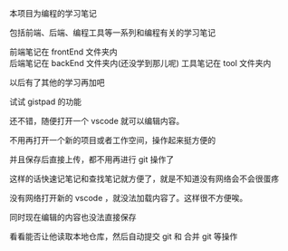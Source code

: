 本项目为编程的学习笔记

包括前端、后端、编程工具等一系列和编程有关的学习笔记

前端笔记在 frontEnd 文件夹内  
后端笔记在 backEnd 文件夹内(还没学到那儿呢)
工具笔记在 tool 文件夹内

以后有了其他的学习再加吧

试试 gistpad 的功能

还不错，随便打开一个 vscode 就可以编辑内容。

不用再打开一个新的项目或者工作空间，操作起来挺方便的

并且保存后直接上传，都不用再进行 git 操作了

这样的话快速记笔记和查找笔记就方便了，就是不知道没有网络会不会很蛋疼

没有网络打开新的 vscode ，就没法加载内容了。这样很不方便唉。

同时现在编辑的内容也没法直接保存

看看能否让他读取本地仓库，然后自动提交 git 和 合并 git 等操作

